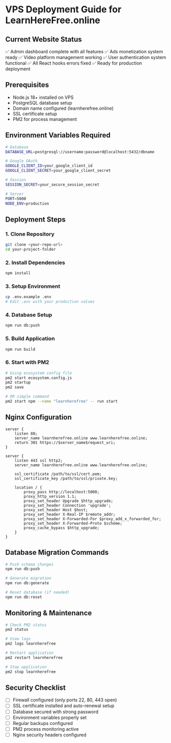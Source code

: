 # VPS Deployment Guide for LearnHereFree.online

## Current Website Status
✅ Admin dashboard complete with all features
✅ Ads monetization system ready
✅ Video platform management working
✅ User authentication system functional
✅ All React hooks errors fixed
✅ Ready for production deployment

## Prerequisites
- Node.js 18+ installed on VPS
- PostgreSQL database setup
- Domain name configured (learnherefree.online)
- SSL certificate setup
- PM2 for process management

## Environment Variables Required
```bash
# Database
DATABASE_URL=postgresql://username:password@localhost:5432/dbname

# Google OAuth
GOOGLE_CLIENT_ID=your_google_client_id
GOOGLE_CLIENT_SECRET=your_google_client_secret

# Session
SESSION_SECRET=your_secure_session_secret

# Server
PORT=5000
NODE_ENV=production
```

## Deployment Steps

### 1. Clone Repository
```bash
git clone <your-repo-url>
cd your-project-folder
```

### 2. Install Dependencies
```bash
npm install
```

### 3. Setup Environment
```bash
cp .env.example .env
# Edit .env with your production values
```

### 4. Database Setup
```bash
npm run db:push
```

### 5. Build Application
```bash
npm run build
```

### 6. Start with PM2
```bash
# Using ecosystem config file
pm2 start ecosystem.config.js
pm2 startup
pm2 save

# OR simple command
pm2 start npm --name "learnherefree" -- run start
```

## Nginx Configuration
```nginx
server {
    listen 80;
    server_name learnherefree.online www.learnherefree.online;
    return 301 https://$server_name$request_uri;
}

server {
    listen 443 ssl http2;
    server_name learnherefree.online www.learnherefree.online;

    ssl_certificate /path/to/ssl/cert.pem;
    ssl_certificate_key /path/to/ssl/private.key;

    location / {
        proxy_pass http://localhost:5000;
        proxy_http_version 1.1;
        proxy_set_header Upgrade $http_upgrade;
        proxy_set_header Connection 'upgrade';
        proxy_set_header Host $host;
        proxy_set_header X-Real-IP $remote_addr;
        proxy_set_header X-Forwarded-For $proxy_add_x_forwarded_for;
        proxy_set_header X-Forwarded-Proto $scheme;
        proxy_cache_bypass $http_upgrade;
    }
}
```

## Database Migration Commands
```bash
# Push schema changes
npm run db:push

# Generate migration
npm run db:generate

# Reset database (if needed)
npm run db:reset
```

## Monitoring & Maintenance
```bash
# Check PM2 status
pm2 status

# View logs
pm2 logs learnherefree

# Restart application
pm2 restart learnherefree

# Stop application
pm2 stop learnherefree
```

## Security Checklist
- [ ] Firewall configured (only ports 22, 80, 443 open)
- [ ] SSL certificate installed and auto-renewal setup
- [ ] Database secured with strong password
- [ ] Environment variables properly set
- [ ] Regular backups configured
- [ ] PM2 process monitoring active
- [ ] Nginx security headers configured